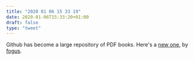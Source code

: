 ```yaml
---
title: "2020 01 06 15 33 19"
date: 2020-01-06T15:33:20+01:00
draft: false
type: "tweet"
---
```

Github has become a large repository of PDF books. Here's a [new one](https://github.com/fogus/papers-i-love), by [fogus](http://www.fogus.me).
